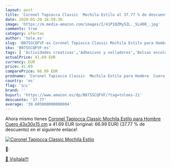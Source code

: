 ```yaml
---
layout: post
title: 'Coronel Tapiocca Classic  Mochila Estilo al 37.77 % de descuento'
date: 2020-05-20 16:59:30
image: 'https://m.media-amazon.com/images/I/41P1QZMy5IL._SL400_.jpg'
comments: true
category: ofertas
author: 'tole.es'
slug: 'B07SSCQFVF-es Coronel Tapiocca Classic Mochila Estilo para Hombre Cuero...'
sku: 'B07SSCQFVF-es'
tags: [ 'Actividades creativas','Adhesivos y selladores','Bolsas escolares','Bricolaje y herramientas','Cuchillos de cocina','Equipaje','Ferretería','Hogar y cocina','Juegos de cuchillos de cocina','Juguetes','Juguetes y juegos','Lápices de colores para niños','Material de escritura y dibujo para niños','Mochilas, estuches y sets escolares','Pegamentos instantáneos','Utensilios de cocina','mochila', ]
actualPrice: 41.69 EUR
currency: EUR
price: 41.69
comparePrice: 66.99 EUR
prodname: 'Coronel Tapiocca Classic  Mochila Estilo para Hombre  Cuero  43x30x15 cm'
country: 'es'
flag: '🇪🇸'
brand: ''
buyurl: 'https://www.amazon.es/dp/B07SSCQFVF/?tag=tolees-21'
descuento: '37.77'
average: '39.605000000000004'
---
```


Ahora mismo tienes [Coronel Tapiocca Classic  Mochila Estilo para Hombre  Cuero  43x30x15 cm](https://www.amazon.es/dp/B07SSCQFVF/?tag=tolees-21) a 41.69 EUR (original: 66.99 EUR) (37.77 %  de descuento) en el siguiente enlace!

[![Coronel Tapiocca Classic  Mochila Estilo](https://m.media-amazon.com/images/I/41P1QZMy5IL._SL400_.jpg)](https://www.amazon.es/dp/B07SSCQFVF/?tag=tolees-21)

🔎:


[🛒 Visítala!!!](https://www.amazon.es/dp/B07SSCQFVF/?tag=tolees-21)
